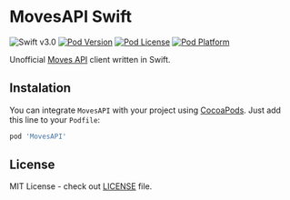 # MovesAPI Swift

![Swift v3.0](https://img.shields.io/badge/swift-v3.0-orange.svg)
[![Pod Version](https://img.shields.io/cocoapods/v/MovesAPI.svg)](https://cocoapods.org/pods/MovesAPI)
[![Pod License](https://img.shields.io/cocoapods/l/MovesAPI.svg)](http://cocoapods.org/pods/MovesAPI)
[![Pod Platform](https://img.shields.io/cocoapods/p/MovesAPI.svg)](http://cocoapods.org/pods/MovesAPI)

Unofficial [Moves API](https://dev.moves-app.com) client written in Swift.

## Instalation

You can integrate `MovesAPI` with your project using [CocoaPods](https://cocoapods.org). Just add this line to your `Podfile`:

```ruby
pod 'MovesAPI'
```

## License

MIT License - check out [LICENSE](LICENSE) file.
